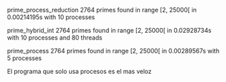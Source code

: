 prime_process_reduction
2764 primes found in range [2, 25000[ in 0.00214195s with 10 processes

prime_hybrid_int
2764 primes found in range [2, 25000[ in 0.02928734s with 10 processes and 80 threads

prime_process
2764 primes found in range [2, 25000[ in 0.00289567s with 5 processes

El programa que solo usa procesos es el mas veloz
